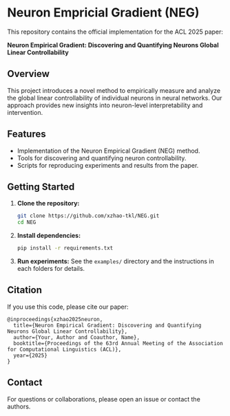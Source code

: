 # Neuron Empricial Gradient (NEG)

This repository contains the official implementation for the ACL 2025 paper:

**Neuron Empirical Gradient: Discovering and Quantifying Neurons Global Linear Controllability**

## Overview

This project introduces a novel method to empirically measure and analyze the global linear controllability of individual neurons in neural networks. Our approach provides new insights into neuron-level interpretability and intervention.

## Features

- Implementation of the Neuron Empirical Gradient (NEG) method.
- Tools for discovering and quantifying neuron controllability.
- Scripts for reproducing experiments and results from the paper.

## Getting Started

1. **Clone the repository:**
    ```bash
    git clone https://github.com/xzhao-tkl/NEG.git
    cd NEG
    ```

2. **Install dependencies:**
    ```bash
    pip install -r requirements.txt
    ```

3. **Run experiments:**
    See the `examples/` directory and the instructions in each folders for details.

## Citation

If you use this code, please cite our paper:

```
@inproceedings{xzhao2025neuron,
  title={Neuron Empirical Gradient: Discovering and Quantifying Neurons Global Linear Controllability},
  author={Your, Author and Coauthor, Name},
  booktitle={Proceedings of the 63rd Annual Meeting of the Association for Computational Linguistics (ACL)},
  year={2025}
}
```

## Contact

For questions or collaborations, please open an issue or contact the authors.